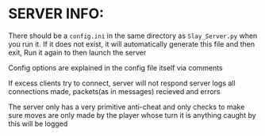 <h1>SERVER INFO:</h1>

There should be a `config.ini` in the same directory as `Slay_Server.py` when you run it.
If it does not exist, it will automatically generate this file and then exit, Run it again to then launch the server

Config options are explained in the config file itself via comments

If excess clients try to connect, server will not respond
server logs all connections made, packets(as in messages) recieved and errors 

The server only has a very primitive anti-cheat and only checks to make sure moves are only made by the player whose turn it is
anything caught by this will be logged
